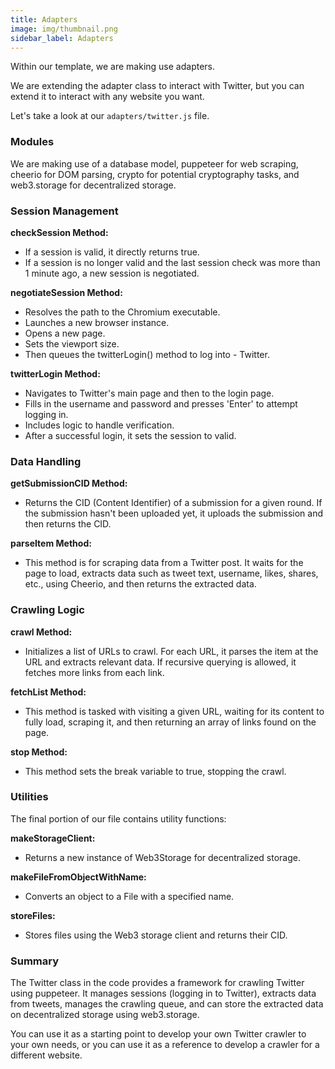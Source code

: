 ```yaml
---
title: Adapters
image: img/thumbnail.png
sidebar_label: Adapters
---
```


Within our template, we are making use adapters.

We are extending the adapter class to interact with Twitter, but you can extend it to interact with any website you want.

Let's take a look at our `adapters/twitter.js` file.

### Modules

We are making use of a database model, puppeteer for web scraping, cheerio for DOM parsing, crypto for potential cryptography tasks, and web3.storage for decentralized storage.

### Session Management

**checkSession Method:**

- If a session is valid, it directly returns true.
- If a session is no longer valid and the last session check was more than 1 minute ago, a new session is negotiated.

**negotiateSession Method:**

- Resolves the path to the Chromium executable.
- Launches a new browser instance.
- Opens a new page.
- Sets the viewport size.
- Then queues the twitterLogin() method to log into - Twitter.

**twitterLogin Method:**

- Navigates to Twitter's main page and then to the login page.
- Fills in the username and password and presses 'Enter' to attempt logging in.
- Includes logic to handle verification.
- After a successful login, it sets the session to valid.

### Data Handling

**getSubmissionCID Method:**

- Returns the CID (Content Identifier) of a submission for a given round. If the submission hasn't been uploaded yet, it uploads the submission and then returns the CID.

**parseItem Method:**

- This method is for scraping data from a Twitter post. It waits for the page to load, extracts data such as tweet text, username, likes, shares, etc., using Cheerio, and then returns the extracted data.

### Crawling Logic

**crawl Method:**

- Initializes a list of URLs to crawl.
  For each URL, it parses the item at the URL and extracts relevant data. If recursive querying is allowed, it fetches more links from each link.

**fetchList Method:**

- This method is tasked with visiting a given URL, waiting for its content to fully load, scraping it, and then returning an array of links found on the page.

**stop Method:**

- This method sets the break variable to true, stopping the crawl.

### Utilities

The final portion of our file contains utility functions:

**makeStorageClient:**

- Returns a new instance of Web3Storage for decentralized storage.

**makeFileFromObjectWithName:**

- Converts an object to a File with a specified name.

**storeFiles:**

- Stores files using the Web3 storage client and returns their CID.

### Summary

The Twitter class in the code provides a framework for crawling Twitter using puppeteer. It manages sessions (logging in to Twitter), extracts data from tweets, manages the crawling queue, and can store the extracted data on decentralized storage using web3.storage.

You can use it as a starting point to develop your own Twitter crawler to your own needs, or you can use it as a reference to develop a crawler for a different website.
